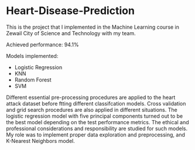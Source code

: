 # Heart-Disease-Prediction

This is the project that I implemented in the Machine Learning course in Zewail City of Science and Technology with my team.

Achieved performance: 94.1%

Models implemented:
 * Logistic Regression
 * KNN
 * Random Forest
 * SVM

Different essential pre-processing procedures are applied to the heart attack
dataset before ftting different classifcation models. Cross validation and grid
search procedures are also applied in different situations. The logistic regression
model with five principal components turned out to be the best model
depending on the test performance metrics. The ethical and professional
considerations and responsibility are studied for such models. My role was to implement proper data exploration and preprocessing, and K-Nearest Neighbors model.

